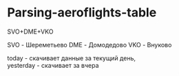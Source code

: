 # Parsing-aeroflights-table
SVO+DME+VKO

SVO - Шереметьево
DME - Домодедово
VKO - Внуково

today - скачивает данные за текущий день,  
yesterday - скачивает за вчера
